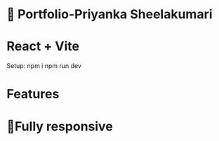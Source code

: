 
🎨 Portfolio-Priyanka Sheelakumari
=======
# React + Vite

Setup:
npm i npm run dev
# Features
# 📱Fully responsive

